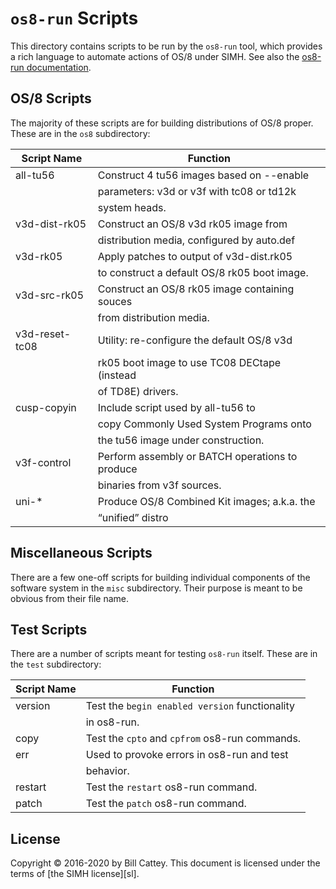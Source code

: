 # `os8-run` Scripts

This directory contains scripts to be run by the `os8-run` tool,
which provides a rich language to automate actions of OS/8
under SIMH.  See also the [os8-run documentation][os8-run-doc].


## OS/8 Scripts

The majority of these scripts are for building distributions of OS/8
proper.  These are in the `os8` subdirectory:

| Script Name    | Function
|----------------|-------------------------------------------
| all-tu56       | Construct 4 tu56 images based on --enable
|                | parameters: v3d or v3f with tc08 or td12k
|                | system heads.
| v3d-dist-rk05  | Construct an OS/8 v3d rk05 image from
|                | distribution media, configured by auto.def
| v3d-rk05       | Apply patches to output of v3d-dist.rk05
|                | to construct a default OS/8 rk05 boot image.
| v3d-src-rk05   | Construct an OS/8 rk05 image containing souces
|                | from distribution media.
| v3d-reset-tc08 | Utility: re-configure the default OS/8 v3d
|                | rk05 boot image to use TC08 DECtape (instead
|                | of TD8E) drivers.
| cusp-copyin    | Include script used by all-tu56 to
|                | copy Commonly Used System Programs onto
|                | the tu56 image under construction.
| v3f-control    | Perform assembly or BATCH operations to produce
|                | binaries from v3f sources.
| uni-\*         | Produce OS/8 Combined Kit images; a.k.a. the
|                | “unified” distro


## Miscellaneous Scripts

There are a few one-off scripts for building individual components of
the software system in the `misc` subdirectory.  Their purpose is meant
to be obvious from their file name.


## Test Scripts

There are a number of scripts meant for testing `os8-run` itself. These
are in the `test` subdirectory:

| Script Name | Function
|-------------|-------------------------------------------
| version     | Test the `begin enabled version` functionality
|             | in os8-run.
| copy        | Test the `cpto` and `cpfrom` os8-run commands.
| err         | Used to provoke errors in os8-run and test
|             | behavior.
| restart     | Test the `restart` os8-run command.
| patch       | Test the `patch` os8-run command.

[os8-run-doc]: /doc/trunk/doc/os8-run.md


## License

Copyright © 2016-2020 by Bill Cattey. This document is licensed under
the terms of [the SIMH license][sl].
